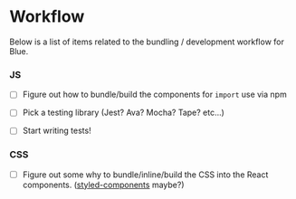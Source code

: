 # Workflow

Below is a list of items related to the bundling / development workflow for Blue.

### JS

* [ ] Figure out how to bundle/build the components for `import` use via npm
* [ ] Pick a testing library (Jest? Ava? Mocha? Tape? etc…)
* [ ] Start writing tests!


### CSS

* [ ] Figure out some why to bundle/inline/build the CSS into the React components. ([styled-components](https://github.com/styled-components/styled-components) maybe?)
